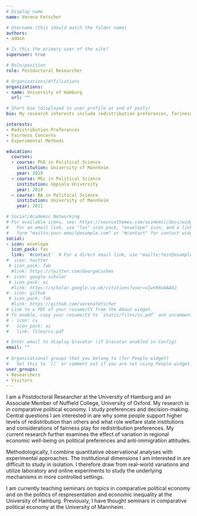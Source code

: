 ```yaml
---
# Display name
name: Verena Fetscher

# Username (this should match the folder name)
authors:
- admin

# Is this the primary user of the site?
superuser: true

# Role/position
role: Postdoctoral Researcher

# Organizations/Affiliations
organizations:
- name: University of Hamburg
  url: ""

# Short bio (displayed in user profile at end of posts)
bio: My research interests include redistribution preferences, fariness concerns, and experimental methods

interests:
- Redistribution Preferences
- Fairness Concerns
- Experimental Methods

education:
  courses:
  - course: PhD in Political Science
    institution: University of Mannheim
    year: 2019
  - course: MSc in Political Science
    institution: Uppsala University
    year: 2014
  - course: BA in Political Science
    institution: University of Mannheim
    year: 2011

# Social/Academic Networking
# For available icons, see: https://sourcethemes.com/academic/docs/widgets/#icons
#   For an email link, use "fas" icon pack, "envelope" icon, and a link in the
#   form "mailto:your-email@example.com" or "#contact" for contact widget.
social:
- icon: envelope
  icon_pack: fas
  link: '#contact'  # For a direct email link, use "mailto:test@example.org".
#- icon: twitter
 # icon_pack: fab
  #link: https://twitter.com/GeorgeCushen
#- icon: google-scholar
 # icon_pack: ai
  #link: https://scholar.google.co.uk/citations?user=sIwtMXoAAAAJ
#- icon: github
 # icon_pack: fab
  #link: https://github.com/verenafetscher
# Link to a PDF of your resume/CV from the About widget.
# To enable, copy your resume/CV to `static/files/cv.pdf` and uncomment the lines below.  
# - icon: cv
#   icon_pack: ai
#   link: files/cv.pdf

# Enter email to display Gravatar (if Gravatar enabled in Config)
email: ""
  
# Organizational groups that you belong to (for People widget)
#   Set this to `[]` or comment out if you are not using People widget.  
user_groups:
- Researchers
- Visitors
---
```


I am a Postdoctoral Researcher at the University of Hamburg and an Associate Member of Nuffield College, University of Oxford. My research is in comparative political economy. I study preferences and decision-making. Central questions I am interested in are why some people support higher levels of redistribution than others and what role welfare state institutions and considerations of fairness play for redistribution preferences. My current research further examines the effect of variation in regional economic well-being on political preferences and anti-immigration attitudes.

Methodologically, I combine quantitative observational analyses with experimental approaches. The institutional dimensions I am interested in are difficult to study in isolation. I therefore draw from real-world variations and utilize laboratory and online experiments to study the underlying mechanisms in more controlled settings. 

I am currently teaching seminars on topics in comparative political economy and on the politics of respresentation and economic inequality at the University of Hamburg. Previously, I have thought seminars in comparative political economy at the University of Mannheim.
